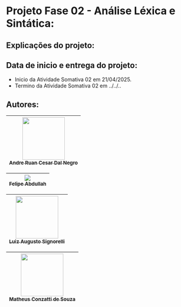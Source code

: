 # Projeto Fase 02 - Análise Léxica e Sintática:

## Explicações do projeto:


## Data de inicio e entrega do projeto:

- Inicio da Atividade Somativa 02 em 21/04/2025.
- Termino da Atividade Somativa 02 em ../../..

## Autores:

| [<img loading="lazy" src="https://avatars.githubusercontent.com/u/87741591?v=4" width=115><br><sub>Andre Ruan Cesar Dal Negro</sub>](https://github.com/wnexous) |  
| :---: |

| [<img loading="lazy" src="#"><br><sub>Felipe Abdullah</sub>](https://github.com/FelipeAbdullah) |  
| :---: |


| [<img loading="lazy" src="#" width=115><br><sub>Luiz Augusto Signorelli</sub>](https://github.com/#) |  
| :---: |

| [<img loading="lazy" src="https://avatars.githubusercontent.com/u/73480995?s=400&u=59cdf2580e9db08617dd13ea6b14e5ed2086fde8&v=4" width=115><br><sub>Matheus Conzatti de Souza</sub>](https://github.com/Matheus-Conzatti) |  
| :---: |
